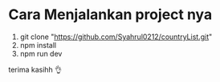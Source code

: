 # Cara Menjalankan project nya

1. git clone "https://github.com/Syahrul0212/countryList.git"
2. npm install 
3. npm run dev 

terima kasihh 👌